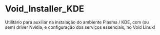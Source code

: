 # Void_Installer_KDE
Utilitário para auxiliar na instalação do ambiente Plasma / KDE, com (ou sem) driver Nvidia, e configuração dos serviços essenciais, no Void Linux!
